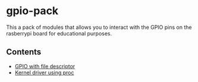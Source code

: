 # gpio-pack
This a pack of modules that allows you to interact with the GPIO pins on the rasberrypi board for educational purposes.
## Contents
+ [GPIO with file descriptor](fd_gpio/fd_gpio.md)
+ [Kernel driver using proc](kernel_gpio/kernel_gpio.md) 
